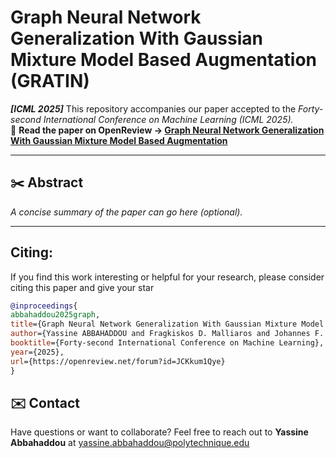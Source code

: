 # Graph Neural Network Generalization With Gaussian Mixture Model Based Augmentation (GRATIN)

**_[ICML 2025]_**  This repository accompanies our paper accepted to the *Forty-second International Conference on Machine Learning (ICML 2025).*  
📄 **Read the paper on OpenReview → [Graph Neural Network Generalization With Gaussian Mixture Model Based Augmentation](https://openreview.net/forum?id=JCKkum1Qye)**

---

## ✂️ Abstract
*A concise summary of the paper can go here (optional).*  

---
## Citing: 
If you find this work interesting or helpful for your research, please consider citing this paper and give your star

```bibtex
@inproceedings{
abbahaddou2025graph,
title={Graph Neural Network Generalization With Gaussian Mixture Model Based Augmentation},
author={Yassine ABBAHADDOU and Fragkiskos D. Malliaros and Johannes F. Lutzeyer and Amine M. Aboussalah and Michalis Vazirgiannis},
booktitle={Forty-second International Conference on Machine Learning},
year={2025},
url={https://openreview.net/forum?id=JCKkum1Qye}
}
```

## ✉️ Contact

Have questions or want to collaborate? Feel free to reach out to **Yassine Abbahaddou** at <yassine.abbahaddou@polytechnique.edu> 
